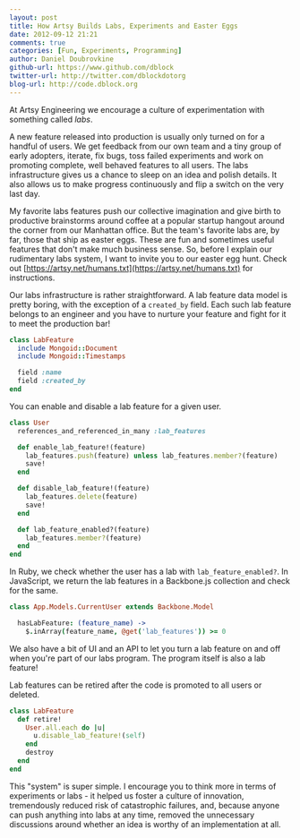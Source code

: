 ```yaml
---
layout: post
title: How Artsy Builds Labs, Experiments and Easter Eggs
date: 2012-09-12 21:21
comments: true
categories: [Fun, Experiments, Programming]
author: Daniel Doubrovkine
github-url: https://www.github.com/dblock
twitter-url: http://twitter.com/dblockdotorg
blog-url: http://code.dblock.org
---
```

At Artsy Engineering we encourage a culture of experimentation with something called *labs*.

A new feature released into production is usually only turned on for a handful of users. We get feedback from our own team and a tiny group of early adopters, iterate, fix bugs, toss failed experiments and work on promoting complete, well behaved features to all users. The labs infrastructure gives us a chance to sleep on an idea and polish details. It also allows us to make progress continuously and flip a switch on the very last day.

My favorite labs features push our collective imagination and give birth to productive brainstorms around coffee at a popular startup hangout around the corner from our Manhattan office. But the team's favorite labs are, by far, those that ship as easter eggs. These are fun and sometimes useful features that don't make much business sense. So, before I explain our rudimentary labs system, I want to invite you to our easter egg hunt. Check out [https://artsy.net/humans.txt](https://artsy.net/humans.txt) for instructions.

<!-- more -->

Our labs infrastructure is rather straightforward. A lab feature data model is pretty boring, with the exception of a `created_by` field. Each such lab feature belongs to an engineer and you have to nurture your feature and fight for it to meet the production bar!

``` ruby app/models/lab_feature.rb
class LabFeature
  include Mongoid::Document
  include Mongoid::Timestamps

  field :name
  field :created_by
end
```

You can enable and disable a lab feature for a given user.

``` ruby app/models/user.rb
class User
  references_and_referenced_in_many :lab_features

  def enable_lab_feature!(feature)
    lab_features.push(feature) unless lab_features.member?(feature)
    save!
  end

  def disable_lab_feature!(feature)
    lab_features.delete(feature)
    save!
  end

  def lab_feature_enabled?(feature)
    lab_features.member?(feature)
  end
end
```

In Ruby, we check whether the user has a lab with `lab_feature_enabled?`. In JavaScript, we return the lab features in a Backbone.js collection and check for the same.

``` coffeescript app/coffeescripts/models/user.coffee
class App.Models.CurrentUser extends Backbone.Model

  hasLabFeature: (feature_name) ->
    $.inArray(feature_name, @get('lab_features')) >= 0

```

We also have a bit of UI and an API to let you turn a lab feature on and off when you're part of our labs program. The program itself is also a lab feature!

Lab features can be retired after the code is promoted to all users or deleted.

``` ruby app/models/lab_feature.rb
class LabFeature
  def retire!
    User.all.each do |u|
      u.disable_lab_feature!(self)
    end
    destroy
  end
end
```

This "system" is super simple. I encourage you to think more in terms of experiments or labs - it helped us foster a culture of innovation, tremendously reduced risk of catastrophic failures, and, because anyone can push anything into labs at any time, removed the unnecessary discussions around whether an idea is worthy of an implementation at all.

